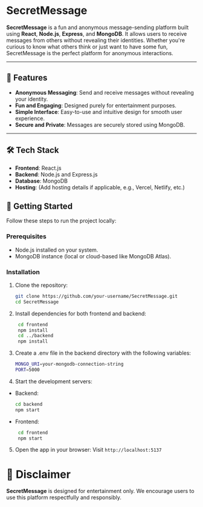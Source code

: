 # SecretMessage

**SecretMessage** is a fun and anonymous message-sending platform built using **React**, **Node.js**, **Express**, and **MongoDB**. It allows users to receive messages from others without revealing their identities. Whether you're curious to know what others think or just want to have some fun, SecretMessage is the perfect platform for anonymous interactions.  

---

## 🚀 Features

- **Anonymous Messaging**: Send and receive messages without revealing your identity.
- **Fun and Engaging**: Designed purely for entertainment purposes.
- **Simple Interface**: Easy-to-use and intuitive design for smooth user experience.
- **Secure and Private**: Messages are securely stored using MongoDB.

---

## 🛠️ Tech Stack

- **Frontend**: React.js  
- **Backend**: Node.js and Express.js  
- **Database**: MongoDB  
- **Hosting**: (Add hosting details if applicable, e.g., Vercel, Netlify, etc.)  



## 🚀 Getting Started

Follow these steps to run the project locally:

### Prerequisites
- Node.js installed on your system.
- MongoDB instance (local or cloud-based like MongoDB Atlas).

### Installation

1. Clone the repository:  
   ```bash
   git clone https://github.com/your-username/SecretMessage.git
   cd SecretMessage

2. Install dependencies for both frontend and backend:

   ``` bash
    cd frontend
    npm install
    cd ../backend
    npm install
3. Create a .env file in the backend directory with the following variables:

    ```bash
    MONGO_URI=your-mongodb-connection-string
    PORT=5000
4. Start the development servers:
 - Backend:
   ```bash
   cd backend
   npm start
 - Frontend:
   ```bash
    cd frontend
    npm start

  5. Open the app in your browser:
Visit `http://localhost:5137`
# 📝 Disclaimer
**SecretMessage** is designed for entertainment only. We encourage users to use this platform respectfully and responsibly.